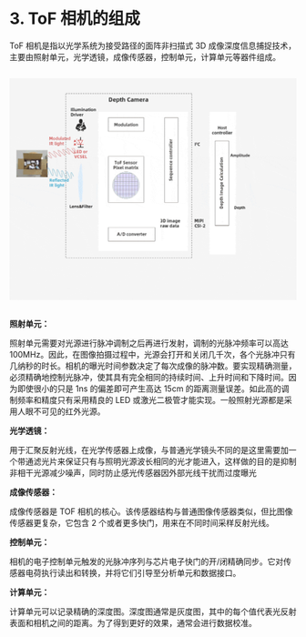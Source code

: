 # 3. ToF 相机的组成

ToF 相机是指以光学系统为接受路径的面阵非扫描式 3D 成像深度信息捕捉技术，主要由照射单元，光学透镜，成像传感器，控制单元，计算单元等器件组成。

<div class="center">

![ToF 相机的组成](ToFComposition-asserts/01.gif)

</div>

**照射单元：**

照射单元需要对光源进行脉冲调制之后再进行发射，调制的光脉冲频率可以高达 100MHz。因此，在图像拍摄过程中，光源会打开和关闭几千次，各个光脉冲只有几纳秒的时长。相机的曝光时间参数决定了每次成像的脉冲数。要实现精确测量，必须精确地控制光脉冲，使其具有完全相同的持续时间、上升时间和下降时间。因为即使很小的只是 1ns 的偏差即可产生高达 15cm 的距离测量误差。如此高的调制频率和精度只有采用精良的 LED 或激光二极管才能实现。一般照射光源都是采用人眼不可见的红外光源。

**光学透镜：**

用于汇聚反射光线，在光学传感器上成像，与普通光学镜头不同的是这里需要加一个带通滤光片来保证只有与照明光源波长相同的光才能进入，这样做的目的是抑制非相干光源减少噪声，同时防止感光传感器因外部光线干扰而过度曝光

**成像传感器：**

成像传感器是 TOF 相机的核心。该传感器结构与普通图像传感器类似，但比图像传感器更复杂，它包含 2 个或者更多快门，用来在不同时间采样反射光线。

**控制单元：**

相机的电子控制单元触发的光脉冲序列与芯片电子快门的开/闭精确同步。它对传感器电荷执行读出和转换，并将它们引导至分析单元和数据接口。

**计算单元：**

计算单元可以记录精确的深度图。深度图通常是灰度图，其中的每个值代表光反射表面和相机之间的距离。为了得到更好的效果，通常会进行数据校准。

<style>
.center
{
  width: auto;
  display: table;
  margin-left: auto;
  margin-right: auto;
}
</style>
